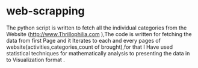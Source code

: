 # web-scrapping
The python script is written to fetch all the individual categories from the Website (http://www.Thrillophilia.com ),The code is written for fetching the data from first Page and it Iterates to each and every pages of website(activities,categories,count of brought),for that I Have used statistical techniques for mathematically analysis to presenting the data in to Visualization format .
